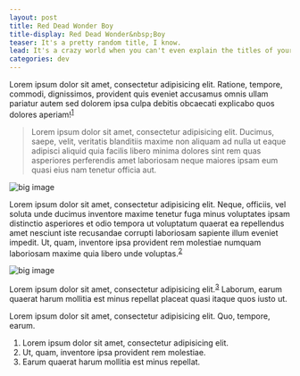 ```yaml
---
layout: post
title: Red Dead Wonder Boy
title-display: Red Dead Wonder&nbsp;Boy
teaser: It's a pretty random title, I know.
lead: It's a crazy world when you can't even explain the titles of your own blog posts. But I suppose it doesn't really matter. The only people who are ever going to read this are lurking my GitHub right now.
categories: dev
---
```


Lorem ipsum dolor sit amet, consectetur adipisicing elit. Ratione, tempore, commodi, dignissimos, provident quis eveniet accusamus omnis ullam pariatur autem sed dolorem ipsa culpa debitis obcaecati explicabo quos dolores aperiam!<sup><a href="#note:fit">1</a></sup>

>Lorem ipsum dolor sit amet, consectetur adipisicing elit. Ducimus, saepe, velit, veritatis blanditiis maxime non aliquam ad nulla ut eaque adipisci aliquid quia facilis libero minima dolores sint rem quas asperiores perferendis amet laboriosam neque maiores ipsam eum quasi eius nam tenetur officia aut.

<img class="post-image--full" src="http://placehold.it/1920x1080" alt="big image">

Lorem ipsum dolor sit amet, consectetur adipisicing elit. Neque, officiis, vel soluta unde ducimus inventore maxime tenetur fuga minus voluptates ipsam distinctio asperiores et odio tempora ut voluptatum quaerat ea repellendus amet nesciunt iste recusandae corrupti laboriosam sapiente illum eveniet impedit. Ut, quam, inventore ipsa provident rem molestiae numquam laboriosam maxime quia libero unde voluptas.<sup><a href="#note:fit">2</a></sup>

![big image](http://placehold.it/1920x1080)

Lorem ipsum dolor sit amet, consectetur adipisicing elit.<sup><a href="#note:fit">3</a></sup> Laborum, earum quaerat harum mollitia est minus repellat placeat quasi itaque quos iusto ut.


Lorem ipsum dolor sit amet, consectetur adipisicing elit. Quo, tempore, earum.

<ol class="post-footnotes">
	<li id="note:fit">Lorem ipsum dolor sit amet, consectetur adipisicing elit.</li>
	<li id="note:happy">Ut, quam, inventore ipsa provident rem molestiae.</li>
	<li id="note:productive">Earum quaerat harum mollitia est minus repellat.</li>
</ol>